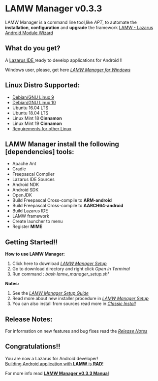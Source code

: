 LAMW Manager v0.3.3
=======================================================================

LAMW Manager is a command line tool,like *APT*, to automate the <strong>installation</strong>, <strong>configuration</strong> and <strong>upgrade</strong>  the framework  <a href="https://github.com/jmpessoa/lazandroidmodulewizard">LAMW - Lazarus Android Module Wizard</a>


What do you get?
----------------------------------------------------------------------

<p>
	A <a href="http://www.lazarus-ide.org/">Lazarus  IDE </a> ready to develop applications for Android !!
</p>

<p> 
	Windows user, please,  get here <em><a href="https://github.com/DanielOliveiraSouza/Laz4LAMW-win-installer"> LAMW Manager for Windows</a></em>
</p>


Linux Distro Supported:
----------------------------------------------------------------------

<ul>
	<li><a href="https://github.com/DanielOliveiraSouza/LAMW4Linux-installer/blob/v0.3.3/lamw_manager/docs/debian-requerements.md#enable--property-softwares-in-etcaptsourceslist">Debian/GNU Linux 9</a></li>
	<li><a href="https://github.com/DanielOliveiraSouza/LAMW4Linux-installer/blob/v0.3.3/lamw_manager/docs/debian-requerements.md#how-to-install-openjdk8-on-gnudebian-10">Debian/GNU Linux 10</a></li>
	<li>Ubuntu 16.04 LTS</li>
	<li>Ubuntu 18.04 LTS</li>
	<li>Linux Mint 18 <strong>Cinnamon</strong></li>
	<li>Linux Mint 19 <strong>Cinnamon</strong></li>
	<li><a href="https://github.com/DanielOliveiraSouza/LAMWAutoRunScripts/blob/master/lamw_manager/docs/other-distros-info.md">Requirements for other Linux</a></li>
</ul>		



LAMW Manager install the following [dependencies] tools:
----------------------------------------------------------------------
<ul>
	<li>Apache Ant</li>
	<li>Gradle</li>
	<li>Freepascal Compiler</li>
	<li>Lazarus IDE Sources</li>
	<li>Android NDK</li>
	<li>Android SDK</li>
	<li>OpenJDK</li>
	<li>Build Freepascal Cross-compile to <strong>ARM-android</strong></li>
	<li>Build Freepascal Cross-compile to <strong>AARCH64-android</strong></li>
	<li>Build Lazarus IDE</li>
	<li>LAMW framework</li>
	<li>Create launcher to menu</li>
	<li>Register <strong>MIME</strong> </li>
</ul>



Getting Started!!
----------------------------------------------------------------------
<p>
	<strong>How to use LAMW Manager:</strong>
	<ol>
	<li>Click here to download <a href="https://raw.githubusercontent.com/DanielOliveiraSouza/LAMW4Linux-installer/master/lamw_manager/assets/lamw_manager_setup.sh"><em>LAMW Manager Setup</em></a></li> 
	<li>Go to download directory and right click <em>Open in Terminal</em></li>
	<li>Run command : <em>bash lamw_manager_setup.sh¹</em></li>
	</ol>

</p>

<strong>Notes:</strong>
<ol>
	<li>See the <a href="https://drive.google.com/open?id=1B6fvTgJ-W7OS7I4mGCZ4sH0U3GqyAeUg"><em>LAMW Manager Setup Guide</em></a></li>
	<li>Read more about new installer procedure in <a href="https://github.com/DanielOliveiraSouza/LAMWAutoRunScripts/blob/master/lamw_manager/docs/lamw_manager_setup.md"><em>LAMW Manager Setup</em></a></li>
	<li>You can also install from sources read more in <a href="https://github.com/DanielOliveiraSouza/LAMWAutoRunScripts/blob/master/lamw_manager/docs/classic-install.md"><em>Classic Install</em></a></li>
</ol>



Release Notes:
----------------------------------------------------------------------
<p>
	For information on new features and bug fixes read the <a href="https://github.com/DanielOliveiraSouza/LAMW4Linux-installer/blob/master/lamw_manager/docs/release_notes.md#v033---november-26-2019"><em>Release Notes</em></a>
</p>

Congratulations!!
----------------------------------------------------------------------
<p>
	You are now a Lazarus for Android developer!
	<br><a href="https://drive.google.com/open?id=1CeDDpuDfRwYrKpN7VHbossH6GfZUfqjm">Building Android application with <strong>LAMW</strong> is <strong>RAD</strong>!</a></br>
</p>

<p>
	For more info read <a href="https://github.com/DanielOliveiraSouza/LAMWAutoRunScripts/blob/master/lamw_manager/docs/man.md"><strong>LAMW Manager v0.3.3 Manual</strong></a>
</p>	